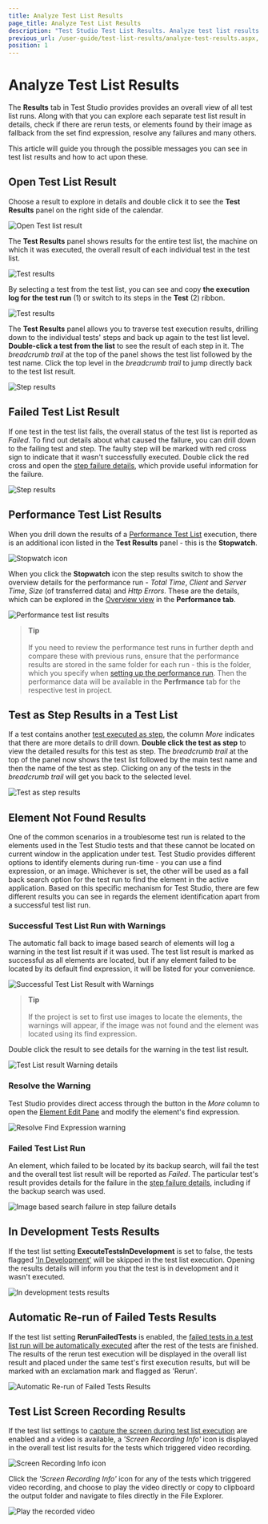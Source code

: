 ```yaml
---
title: Analyze Test List Results
page_title: Analyze Test List Results
description: "Test Studio Test List Results. Analyze test list results. Explore test list results in Test Studio. Scheduling failure."
previous_url: /user-guide/test-list-results/analyze-test-results.aspx, /user-guide/test-list-results/analyze-test-results, /getting-started/test-list-results/analyze-test-results
position: 1
---
```

# Analyze Test List Results

The __Results__ tab in Test Studio provides provides an overall view of all test list runs. Along with that you can explore each separate test list result in details, check if there are rerun tests, or elements found by their image as fallback from the set find expression, resolve any failures and many others. 

This article will guide you through the possible messages you can see in test list results and how to act upon these.

## Open Test List Result

Choose a result to explore in details and double click it to see the __Test Results__ panel on the right side of the calendar.

![Open Test list result][0]

The **Test Results** panel shows results for the entire test list, the machine on which it was executed, the overall result of each individual test in the test list.

![Test results][1]

By selecting a test from the test list, you can see and copy __the execution log for the test run__ (1) or switch to its steps in the __Test__ (2) ribbon.

![Test results][1a]

The **Test Results** panel allows you to traverse test execution results, drilling down to the individual tests' steps and back up again to the test list level. __Double-click a test from the list__ to see the result of each step in it. The _breadcrumb trail_ at the top of the panel shows the test list followed by the test name. Click the top level in the _breadcrumb trail_ to jump directly back to the test list result.

![Step results][2]

## Failed Test List Result

If one test in the test list fails, the overall status of the test list is reported as _Failed_. To find out details about what caused the failure, you can drill down to the failing test and step. The faulty step will be marked with red cross sign to indicate that it wasn't successfully executed. Double click the red cross and open the <a href="/automated-tests/test-results/step-failure-details" target="_blank">step failure details</a>, which provide useful information for the failure.

![Step results][2a]

## Performance Test List Results

When you drill down the results of a <a href="/getting-started/test-execution/test-lists-type-standalone" target="_blank">Performance Test List</a> execution, there is an additional icon listed in the **Test Results** panel - this is the **Stopwatch**.

![Stopwatch icon][30]

When you click the **Stopwatch** icon the step results switch to show the overview details for the performance run - _Total Time_, _Client_ and _Server Time_, _Size_ (of transferred data) and _Http Errors_. These are the details, which can be explored in the <a href="/automated-tests/performance/overview-button" target="_blank">Overview view</a> in the __Performance tab__.

![Performance test list results][31]

> __Tip__
><br>
><br>
> If you need to review the performance test runs in further depth and compare these with previous runs, ensure that the performance results are stored in the same folder for each run - this is the folder, which you specify when <a href="/automated-tests/performance/gather-perfomance-data" target="_blank">setting up the performance run</a>. Then the performance data will be available in the __Perfrmance__ tab for the respective test in project.

## Test as Step Results in a Test List

If a test contains another <a href="/features/custom-steps/test-as-step" target="_blank">test executed as step</a>, the column _More_ indicates that there are more details to drill down. __Double click the test as step__ to view the detailed results for this test as step. The _breadcrumb trail_ at the top of the panel now shows the test list followed by the main test name and then the name of the test as step. Clicking on any of the tests in the _breadcrumb trail_ will get you back to the selected level.

![Test as step results][4]

## Element Not Found Results

One of the common scenarios in a troublesome test run is related to the elements used in the Test Studio tests and that these cannot be located on current window in the application under test. Test Studio provides different options to identify elements during run-time - you can use a find expression, or an image. Whichever is set, the other will be used as a fall back search option for the test run to find the element in the active application. Based on this specific mechanism for Test Studio, there are few different results you can see in regards the element identification apart from a successful test list run.

### Successful Test List Run with Warnings

The automatic fall back to image based search of elements will log a warning in the test list result if it was used. The test list result is marked as successful as all elements are located, but if any element failed to be located by its default find expression, it will be listed for your convenience.

![Successful Test List Result with Warnings][10]

> __Tip__
><br>
><br>
> If the project is set to first use images to locate the elements, the warnings will appear, if the image was not found and the element was located using its find expression.

Double click the result to see details for the warning in the test list result.

![Test List result Warning details][11]

### Resolve the Warning

Test Studio provides direct access through the button in the _More_ column to open the <a href="/features/elements-explorer/find-element" target="_blank">Element Edit Pane</a> and modify the element's find expression.

![Resolve Find Expression warning][12]

### Failed Test List Run

An element, which failed to be located by its backup search, will fail the test and the overall test list result will be reported as _Failed_. The particular test's result provides details for the failure in the <a href="/automated-tests/test-results/step-failure-details" target="_blank">step failure details</a>, including if the backup search was used.

![Image based search failure in step failure details][13]

## In Development Tests Results

If the test list setting **ExecuteTestsInDevelopment** is set to false, the tests flagged <a href="/features/test-maintenance/tests-in-development" target="_blank">'In Development'</a> will be skipped in the test list execution. Opening the results details will inform you that the test is in development and it wasn't executed.

![In development tests results][5]

## Automatic Re-run of Failed Tests Results

If the test list setting **RerunFailedTests** is enabled, the <a href="/getting-started/test-execution/test-list-execution#automatic-re-run-of-failed-tests" target="_blank">failed tests in a test list run will be automatically executed</a> after the rest of the tests are finished. The results of the rerun test execution will be displayed in the overall list result and placed under the same test's first execution results, but will be marked with an exclamation mark and flagged as 'Rerun'.

![Automatic Re-run of Failed Tests Results][6]

## Test List Screen Recording Results

If the test list settings to <a href="/getting-started/test-execution/test-list-execution#recording-of-test-list-execution" target="_blank">capture the screen during test list execution</a> are enabled and a video is available, a _'Screen Recording Info'_ icon is displayed in the overall test list results for the tests which triggered video recording.

![Screen Recording Info icon][7]

Click the _'Screen Recording Info'_ icon for any of the tests which triggered video recording, and choose to play the video directly or copy to clipboard the output folder and navigate to files directly in the File Explorer.

![Play the recorded video][8]

[0]: /img/automated-tests/test-list-results/calendar/fig6.png
[1]: /img/automated-tests/test-list-results/analyze-test-results/fig1.png
[1a]: /img/automated-tests/test-list-results/analyze-test-results/fig1a.png
[2]: /img/automated-tests/test-list-results/analyze-test-results/fig2.png
[2a]: /img/automated-tests/test-list-results/analyze-test-results/fig2a.png
[3]: /img/automated-tests/test-list-results/analyze-test-results/fig3.png
[4]: /img/automated-tests/test-list-results/analyze-test-results/fig4.png
[5]: /img/automated-tests/test-list-results/analyze-test-results/fig5.png
[6]: /img/automated-tests/test-list-results/analyze-test-results/fig6.png
[7]: /img/automated-tests/test-list-results/analyze-test-results/fig7.png
[8]: /img/automated-tests/test-list-results/analyze-test-results/fig8.png
[10]: /img/automated-tests/test-list-results/analyze-test-results/fig10.png
[11]: /img/automated-tests/test-list-results/analyze-test-results/fig11.png
[12]: /img/automated-tests/test-list-results/analyze-test-results/fig12.gif
[13]: /img/automated-tests/test-list-results/analyze-test-results/fig13.png
[30]: /img/automated-tests/test-list-results/export-test-results/fig3.png
[31]: /img/automated-tests/test-list-results/analyze-test-results/fig31.png
